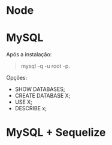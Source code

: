 # Node

# MySQL
Após a instalação:
> mysql -q -u root -p.

Opções:
- SHOW DATABASES;
- CREATE DATABASE X;
- USE X;
- DESCRIBE x;

# MySQL + Sequelize

